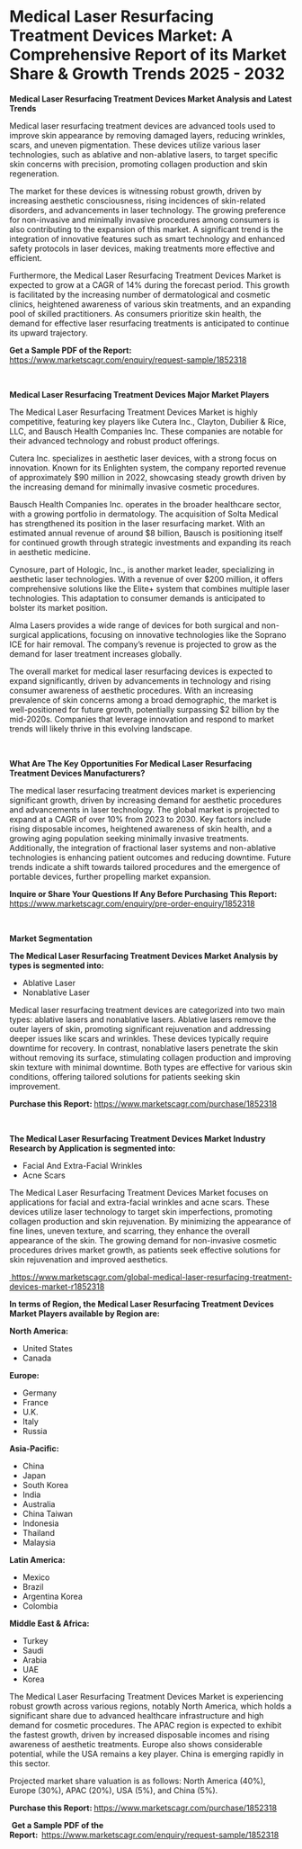 <p><h1>Medical Laser Resurfacing Treatment Devices Market: A Comprehensive Report of its Market Share & Growth Trends 2025 - 2032</h1></p><p><strong>Medical Laser Resurfacing Treatment Devices Market Analysis and Latest Trends</strong></p>
<p><p>Medical laser resurfacing treatment devices are advanced tools used to improve skin appearance by removing damaged layers, reducing wrinkles, scars, and uneven pigmentation. These devices utilize various laser technologies, such as ablative and non-ablative lasers, to target specific skin concerns with precision, promoting collagen production and skin regeneration.</p><p>The market for these devices is witnessing robust growth, driven by increasing aesthetic consciousness, rising incidences of skin-related disorders, and advancements in laser technology. The growing preference for non-invasive and minimally invasive procedures among consumers is also contributing to the expansion of this market. A significant trend is the integration of innovative features such as smart technology and enhanced safety protocols in laser devices, making treatments more effective and efficient.</p><p>Furthermore, the Medical Laser Resurfacing Treatment Devices Market is expected to grow at a CAGR of 14% during the forecast period. This growth is facilitated by the increasing number of dermatological and cosmetic clinics, heightened awareness of various skin treatments, and an expanding pool of skilled practitioners. As consumers prioritize skin health, the demand for effective laser resurfacing treatments is anticipated to continue its upward trajectory.</p></p>
<p><strong>Get a Sample PDF of the Report:&nbsp;</strong> <a href="https://www.marketscagr.com/enquiry/request-sample/1852318?utm_campaign=3606&utm_medium=2&utm_source=Github&utm_content=ia&utm_term=14042025&utm_id=medical-laser-resurfacing-treatment-devices">https://www.marketscagr.com/enquiry/request-sample/1852318</a></p>
<p>&nbsp;</p>
<p><strong>Medical Laser Resurfacing Treatment Devices Major Market Players</strong></p>
<p><p>The Medical Laser Resurfacing Treatment Devices Market is highly competitive, featuring key players like Cutera Inc., Clayton, Dubilier & Rice, LLC, and Bausch Health Companies Inc. These companies are notable for their advanced technology and robust product offerings.</p><p>Cutera Inc. specializes in aesthetic laser devices, with a strong focus on innovation. Known for its Enlighten system, the company reported revenue of approximately $90 million in 2022, showcasing steady growth driven by the increasing demand for minimally invasive cosmetic procedures.</p><p>Bausch Health Companies Inc. operates in the broader healthcare sector, with a growing portfolio in dermatology. The acquisition of Solta Medical has strengthened its position in the laser resurfacing market. With an estimated annual revenue of around $8 billion, Bausch is positioning itself for continued growth through strategic investments and expanding its reach in aesthetic medicine.</p><p>Cynosure, part of Hologic, Inc., is another market leader, specializing in aesthetic laser technologies. With a revenue of over $200 million, it offers comprehensive solutions like the Elite+ system that combines multiple laser technologies. This adaptation to consumer demands is anticipated to bolster its market position.</p><p>Alma Lasers provides a wide range of devices for both surgical and non-surgical applications, focusing on innovative technologies like the Soprano ICE for hair removal. The company’s revenue is projected to grow as the demand for laser treatment increases globally.</p><p>The overall market for medical laser resurfacing devices is expected to expand significantly, driven by advancements in technology and rising consumer awareness of aesthetic procedures. With an increasing prevalence of skin concerns among a broad demographic, the market is well-positioned for future growth, potentially surpassing $2 billion by the mid-2020s. Companies that leverage innovation and respond to market trends will likely thrive in this evolving landscape.</p></p>
<p>&nbsp;</p>
<p><strong>What Are The Key Opportunities For Medical Laser Resurfacing Treatment Devices Manufacturers?</strong></p>
<p><p>The medical laser resurfacing treatment devices market is experiencing significant growth, driven by increasing demand for aesthetic procedures and advancements in laser technology. The global market is projected to expand at a CAGR of over 10% from 2023 to 2030. Key factors include rising disposable incomes, heightened awareness of skin health, and a growing aging population seeking minimally invasive treatments. Additionally, the integration of fractional laser systems and non-ablative technologies is enhancing patient outcomes and reducing downtime. Future trends indicate a shift towards tailored procedures and the emergence of portable devices, further propelling market expansion.</p></p>
<p><strong>Inquire or Share Your Questions If Any Before Purchasing This Report:</strong> <a href="https://www.marketscagr.com/enquiry/pre-order-enquiry/1852318?utm_campaign=3606&utm_medium=2&utm_source=Github&utm_content=ia&utm_term=14042025&utm_id=medical-laser-resurfacing-treatment-devices">https://www.marketscagr.com/enquiry/pre-order-enquiry/1852318</a></p>
<p>&nbsp;</p>
<p><strong>Market Segmentation</strong></p>
<p><strong>The Medical Laser Resurfacing Treatment Devices Market Analysis by types is segmented into:</strong></p>
<p><ul><li>Ablative Laser</li><li>Nonablative Laser</li></ul></p>
<p><p>Medical laser resurfacing treatment devices are categorized into two main types: ablative lasers and nonablative lasers. Ablative lasers remove the outer layers of skin, promoting significant rejuvenation and addressing deeper issues like scars and wrinkles. These devices typically require downtime for recovery. In contrast, nonablative lasers penetrate the skin without removing its surface, stimulating collagen production and improving skin texture with minimal downtime. Both types are effective for various skin conditions, offering tailored solutions for patients seeking skin improvement.</p></p>
<p><strong>Purchase this Report:&nbsp;</strong><a href="https://www.marketscagr.com/purchase/1852318?utm_campaign=3606&utm_medium=2&utm_source=Github&utm_content=ia&utm_term=14042025&utm_id=medical-laser-resurfacing-treatment-devices">https://www.marketscagr.com/purchase/1852318</a></p>
<p>&nbsp;</p>
<p><strong>The Medical Laser Resurfacing Treatment Devices Market Industry Research by Application is segmented into:</strong></p>
<p><ul><li>Facial And Extra-Facial Wrinkles</li><li>Acne Scars</li></ul></p>
<p><p>The Medical Laser Resurfacing Treatment Devices Market focuses on applications for facial and extra-facial wrinkles and acne scars. These devices utilize laser technology to target skin imperfections, promoting collagen production and skin rejuvenation. By minimizing the appearance of fine lines, uneven texture, and scarring, they enhance the overall appearance of the skin. The growing demand for non-invasive cosmetic procedures drives market growth, as patients seek effective solutions for skin rejuvenation and improved aesthetics.</p></p>
<p><a href="https://www.marketscagr.com/global-medical-laser-resurfacing-treatment-devices-market-r1852318?utm_campaign=3606&utm_medium=2&utm_source=Github&utm_content=ia&utm_term=14042025&utm_id=medical-laser-resurfacing-treatment-devices">&nbsp;https://www.marketscagr.com/global-medical-laser-resurfacing-treatment-devices-market-r1852318</a></p>
<p><strong>In terms of Region, the Medical Laser Resurfacing Treatment Devices Market Players available by Region are:</strong></p>
<p>
    <p> <strong> North America: </strong>
        <ul>
            <li>United States</li>
            <li>Canada</li>
        </ul>
        </p> 
    <p> <strong> Europe: </strong>
        <ul>
            <li>Germany</li>
            <li>France</li>
            <li>U.K.</li>
            <li>Italy</li>
            <li>Russia</li>
        </ul>
        </p> 
    <p> <strong> Asia-Pacific: </strong>
        <ul>
            <li>China</li>
            <li>Japan</li>
            <li>South Korea</li>
            <li>India</li>
            <li>Australia</li>
            <li>China Taiwan</li>
            <li>Indonesia</li>
            <li>Thailand</li>
            <li>Malaysia</li>
        </ul>
        </p> 
    <p> <strong> Latin America: </strong>
        <ul>
            <li>Mexico</li>
            <li>Brazil</li>
            <li>Argentina Korea</li>
            <li>Colombia</li>
        </ul>
        </p> 
    <p> <strong> Middle East & Africa: </strong>
        <ul>
            <li>Turkey</li>
            <li>Saudi</li>
            <li>Arabia</li>
            <li>UAE</li>
            <li>Korea</li>
        </ul>
    </p>
    </p>
<p><p>The Medical Laser Resurfacing Treatment Devices Market is experiencing robust growth across various regions, notably North America, which holds a significant share due to advanced healthcare infrastructure and high demand for cosmetic procedures. The APAC region is expected to exhibit the fastest growth, driven by increased disposable incomes and rising awareness of aesthetic treatments. Europe also shows considerable potential, while the USA remains a key player. China is emerging rapidly in this sector.</p><p>Projected market share valuation is as follows: North America (40%), Europe (30%), APAC (20%), USA (5%), and China (5%).</p></p>
<p><strong>Purchase this Report: </strong><a href="https://www.marketscagr.com/purchase/1852318?utm_campaign=3606&utm_medium=2&utm_source=Github&utm_content=ia&utm_term=14042025&utm_id=medical-laser-resurfacing-treatment-devices">https://www.marketscagr.com/purchase/1852318</a></p>
<p>&nbsp;<strong>Get a Sample PDF of the Report:&nbsp;&nbsp;</strong><a href="https://www.marketscagr.com/enquiry/request-sample/1852318?utm_campaign=3606&utm_medium=2&utm_source=Github&utm_content=ia&utm_term=14042025&utm_id=medical-laser-resurfacing-treatment-devices">https://www.marketscagr.com/enquiry/request-sample/1852318</a></p>
<p><strong></strong></p>
<p><p></p><p></p><p></p></p>
